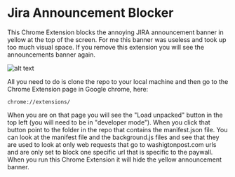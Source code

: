 # Jira Announcement Blocker

This Chrome Extension blocks the annoying JIRA announcement banner in yellow at the top of the screen.  For me this banner was useless and took up too much visual space. If you remove this extension you will see the announcements banner again. 

![alt text](https://github.com/contractorwolf/blob/master/images/github/jira-announcement-banner.jpg?raw=true)
 
All you need to do is clone the repo to your local machine and then go to the Chrome Extension page in Google chrome, here:
```
chrome://extensions/
```

When you are on that page you will see the "Load unpacked" button in the top left (you will need to be in "developer mode"). When you click that button point to the folder in the repo that contains the manifest.json file.  You can look at the manifest file and the background.js files and see that they are used to look at only web requests that go to washigtonpost.com urls and are only set to block one specific url that is specific to the paywall.  When you run this Chrome Extension it will hide the yellow announcement banner.

